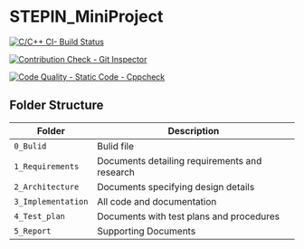 # STEPIN_MiniProject

[![C/C++ CI- Build Status](https://github.com/kaptanhawk007/STEPIN_Kaptan_Yadav_MiniProject/actions/workflows/main.yml/badge.svg)](https://github.com/kaptanhawk007/STEPIN_Kaptan_Yadav_MiniProject/actions/workflows/main.yml)

[![Contribution Check - Git Inspector](https://github.com/kaptanhawk007/STEPIN_Kaptan_Yadav_MiniProject/actions/workflows/gitInspector.yml/badge.svg)](https://github.com/kaptanhawk007/STEPIN_Kaptan_Yadav_MiniProject/actions/workflows/gitInspector.yml)


[![Code Quality - Static Code - Cppcheck](https://github.com/kaptanhawk007/STEPIN_Kaptan_Yadav_MiniProject/actions/workflows/cppcheck.yml/badge.svg)](https://github.com/kaptanhawk007/STEPIN_Kaptan_Yadav_MiniProject/actions/workflows/cppcheck.yml)


## Folder Structure
Folder             | Description
-------------------| -----------------------------------------
`0_Bulid`          |Bulid file 
`1_Requirements`   | Documents detailing requirements and research
`2_Architecture`         | Documents specifying design details
`3_Implementation` | All code and documentation
`4_Test_plan`      | Documents with test plans and procedures
`5_Report`      | Supporting Documents
